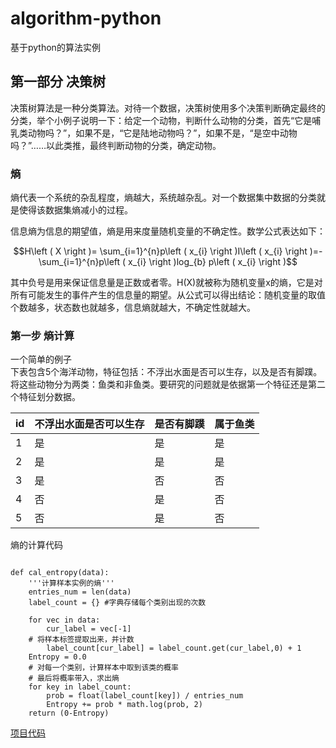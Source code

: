 # algorithm-python
基于python的算法实例

## 第一部分  决策树
决策树算法是一种分类算法。对待一个数据，决策树使用多个决策判断确定最终的分类，举个小例子说明一下：给定一个动物，判断什么动物的分类，首先“它是哺乳类动物吗？”，如果不是，“它是陆地动物吗？”，如果不是，“是空中动物吗？”……以此类推，最终判断动物的分类，确定动物。

### 熵
熵代表一个系统的杂乱程度，熵越大，系统越杂乱。对一个数据集中数据的分类就是使得该数据集熵减小的过程。

信息熵为信息的期望值，熵是用来度量随机变量的不确定性。数学公式表达如下：

```math
H\left ( X \right )= \sum_{i=1}^{n}p\left ( x_{i} \right )I\left ( x_{i} \right )=-\sum_{i=1}^{n}p\left ( x_{i} \right )log_{b} p\left ( x_{i} \right )
```
其中负号是用来保证信息量是正数或者零。H(X)就被称为随机变量x的熵，它是对所有可能发生的事件产生的信息量的期望。从公式可以得出结论：随机变量的取值个数越多，状态数也就越多，信息熵就越大，不确定性就越大。

### 第一步  熵计算
一个简单的例子  
下表包含5个海洋动物，特征包括：不浮出水面是否可以生存，以及是否有脚蹼。将这些动物分为两类：鱼类和非鱼类。要研究的问题就是依据第一个特征还是第二个特征划分数据。

id | 不浮出水面是否可以生存	 | 是否有脚蹼	|属于鱼类
---|---|---|---
1|	是|	是|	是
2|	是|	是|	是
3|	是|	否|	否
4|	否|	是|	否
5|	否|	是|	否

熵的计算代码
```

def cal_entropy(data):
    '''计算样本实例的熵'''
    entries_num = len(data)
    label_count = {} #字典存储每个类别出现的次数
 
    for vec in data:
        cur_label = vec[-1] 
    # 将样本标签提取出来，并计数
        label_count[cur_label] = label_count.get(cur_label,0) + 1
    Entropy = 0.0
    # 对每一个类别，计算样本中取到该类的概率
    # 最后将概率带入，求出熵
    for key in label_count:
        prob = float(label_count[key]) / entries_num
        Entropy += prob * math.log(prob, 2)
    return (0-Entropy)
```
[项目代码](https://github.com/andvoidlei/algorithm-python/blob/master/decision-tree/cal_entropy.py)
